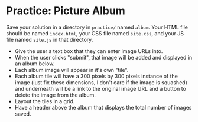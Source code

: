 # Practice: Picture Album

Save your solution in a directory in `practice/` named `album`.
Your HTML file should be named `index.html`, your CSS file named `site.css`, and your JS file named `site.js` in that directory.

* Give the user a text box that they can enter image URLs into.
* When the user clicks "submit", that image will be added and displayed in an album below.
* Each album image will appear in it's own "tile".
* Each album tile will have a 300 pixels by 300 pixels instance of the image (just fix these dimensions, I don't care if the image is squashed) and underneath will be a link to the original image URL and a button to delete the image from the album.
* Layout the tiles in a grid.
* Have a header above the album that displays the total number of images saved.
